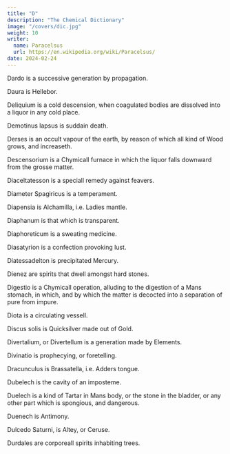```yaml
---
title: "D"
description: "The Chemical Dictionary"
image: "/covers/dic.jpg"
weight: 10
writer:
  name: Paracelsus
  url: https://en.wikipedia.org/wiki/Paracelsus/
date: 2024-02-24
---
```



Dardo is a successive generation by propagation.

Daura is Hellebor.

Deliquium is a cold descension, when coagulated bodies are dissolved into a liquor in any cold place.

Demotinus lapsus is suddain death.

Derses is an occult vapour of the earth, by reason of which all kind of Wood grows, and increaseth.

Descensorium is a Chymicall furnace in which the liquor falls downward from the grosse matter.

Diaceltatesson is a speciall remedy against feavers.

Diameter Spagiricus is a temperament.

Diapensia is Alchamilla, i.e. Ladies mantle.

Diaphanum is that which is transparent.

Diaphoreticum is a sweating medicine.

Diasatyrion is a confection provoking lust.

Diatessadelton is precipitated Mercury.

Dienez are spirits that dwell amongst hard stones.

Digestio is a Chymicall operation, alluding to the digestion of a Mans stomach, in which, and by which the matter is decocted into a separation of pure from impure.

Diota is a circulating vessell.

Discus solis is Quicksilver made out of Gold.

Divertalium, or Divertellum is a generation made by Elements.

Divinatio is prophecying, or foretelling.

Dracunculus is Brassatella, i.e. Adders tongue.

Dubelech is the cavity of an imposteme.

Duelech is a kind of Tartar in Mans body, or the stone in the bladder, or any other part which is spongious, and dangerous.

Duenech is Antimony.

Dulcedo Saturni, is Altey, or Ceruse.

Durdales are corporeall spirits inhabiting trees.

